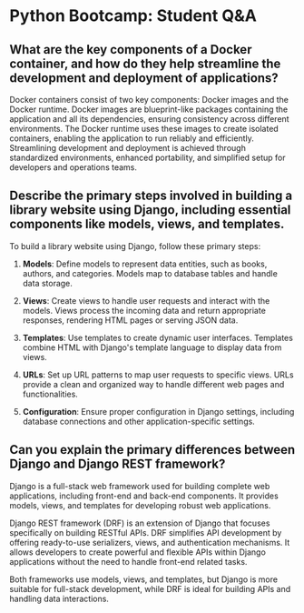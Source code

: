 # Python Bootcamp: Student Q&A

## What are the key components of a Docker container, and how do they help streamline the development and deployment of applications?

Docker containers consist of two key components: Docker images and the Docker runtime. Docker images are blueprint-like packages containing the application and all its dependencies, ensuring consistency across different environments. The Docker runtime uses these images to create isolated containers, enabling the application to run reliably and efficiently. Streamlining development and deployment is achieved through standardized environments, enhanced portability, and simplified setup for developers and operations teams.

## Describe the primary steps involved in building a library website using Django, including essential components like models, views, and templates.

To build a library website using Django, follow these primary steps:

1. **Models**: Define models to represent data entities, such as books, authors, and categories. Models map to database tables and handle data storage.

2. **Views**: Create views to handle user requests and interact with the models. Views process the incoming data and return appropriate responses, rendering HTML pages or serving JSON data.

3. **Templates**: Use templates to create dynamic user interfaces. Templates combine HTML with Django's template language to display data from views.

4. **URLs**: Set up URL patterns to map user requests to specific views. URLs provide a clean and organized way to handle different web pages and functionalities.

5. **Configuration**: Ensure proper configuration in Django settings, including database connections and other application-specific settings.

## Can you explain the primary differences between Django and Django REST framework?

Django is a full-stack web framework used for building complete web applications, including front-end and back-end components. It provides models, views, and templates for developing robust web applications.

Django REST framework (DRF) is an extension of Django that focuses specifically on building RESTful APIs. DRF simplifies API development by offering ready-to-use serializers, views, and authentication mechanisms. It allows developers to create powerful and flexible APIs within Django applications without the need to handle front-end related tasks.

Both frameworks use models, views, and templates, but Django is more suitable for full-stack development, while DRF is ideal for building APIs and handling data interactions.
